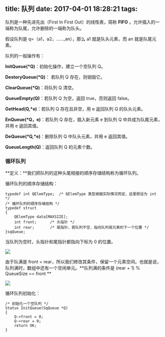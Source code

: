 title: 队列
date: 2017-04-01 18:28:21
tags:
---

队列是一种先进先出（First In First Out）的线性表，简称 **FIFO** 。允许插入的一端称为队尾，允许删除的一端称为队头。

<!-- more -->

假设队列是 q=（a1，a2，......,an），那么 a1 就是队头元素，而 an 就是队尾元素。

队列的一般操作有：

**InitQueue(\*Q)**：初始化操作，建立一个空队列 Q。

**DestoryQueue(\*Q)**： 若队列 Q 存在，则销毁它。

**ClearQueue(\*Q)**：将队列 Q 清空。

**QueueEmpty(Q)**：若队列 Q 为空，返回 true，否则返回 false。

**GetHead(Q,\*e)**：若队列 Q 存在且非空，用 e 返回队列 Q 的队头元素。

**EnQueue(\*Q，e)**：若队列 Q 存在，插入新元素 e 到队列 Q 中并成为队尾元素，并用 e 返回其值。

**DeQueue(\*Q,\*e)**：删除队列 Q 中队头元素，并用 e 返回其值。

**QueueLength(Q)**：返回队列 Q 的元素个数。


### 循环队列

**定义：**我们把队列的这种头尾相接的顺序存储结构称为循环队列。

循环队列的顺序存储结构：

```
typedef int QElemType;	/* QElemType 类型根据实际情况而定，这里假设为 int */
/* 循环队列的顺序存储结构 */
typedef struct
{
	QElemType data[MAXSIZE];
	int front;		/* 头指针 */
	int rear;		/* 尾指针，若队列不空，指向队列尾元素的下一个位置 */
}sqQueue;

```

当队列为空时，头指针和尾指针都指向下标为 0 的位置。

![](../../../../images/循环队列_队空.png)

由于队满是 front = rear，所以我们修改其条件，保留一个元素空间。也就是说，队列满时，数组中还有一个空闲单元。**队列满的条件是 (rear + 1) % QueueSize == front **

![](../../../../images/循环队列_队满.png)

循环队列初始化：
```
/* 初始化一个空队列 */
Status InitQueue(SqQueue *Q)
{
	Q->front = 0;
	Q->rear = 0;
	return OK;
}

```